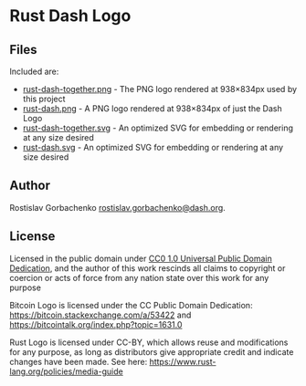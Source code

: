 # Rust Dash Logo

## Files

Included are:

- [rust-dash-together.png](./rust-dash-together.png) - The PNG logo rendered at 938×834px used by this project
- [rust-dash.png](./rust-dash.png) - A PNG logo rendered at 938×834px of just the Dash Logo
- [rust-dash-together.svg](./rust-dash-together.svg) - An optimized SVG for embedding or rendering at any size desired
- [rust-dash.svg](./rust-dash.svg) - An optimized SVG for embedding or rendering at any size desired

## Author

Rostislav Gorbachenko <rostislav.gorbachenko@dash.org>.

## License

Licensed in the public domain under [CC0 1.0 Universal Public Domain Dedication](https://creativecommons.org/publicdomain/zero/1.0/), and the author of this work rescinds all claims to copyright or coercion or acts of force from any nation state over this work for any purpose

Bitcoin Logo is licensed under the CC Public Domain Dedication: <https://bitcoin.stackexchange.com/a/53422> and <https://bitcointalk.org/index.php?topic=1631.0>

Rust Logo is licensed under CC-BY, which allows reuse and modifications for any purpose, as long as distributors give appropriate credit and indicate changes have been made. See here: <https://www.rust-lang.org/policies/media-guide>
